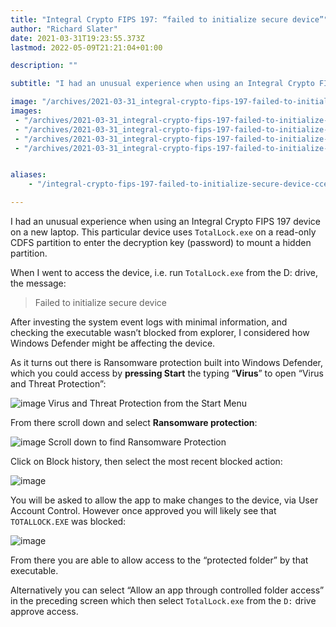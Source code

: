 ```yaml
---
title: "Integral Crypto FIPS 197: “failed to initialize secure device”"
author: "Richard Slater"
date: 2021-03-31T19:23:55.373Z
lastmod: 2022-05-09T21:21:04+01:00

description: ""

subtitle: "I had an unusual experience when using an Integral Crypto FIPS 197 device on a new laptop. This particular device uses TotalLock.exe on a…"

image: "/archives/2021-03-31_integral-crypto-fips-197-failed-to-initialize-secure-device/images/4.png" 
images:
 - "/archives/2021-03-31_integral-crypto-fips-197-failed-to-initialize-secure-device/images/1.png"
 - "/archives/2021-03-31_integral-crypto-fips-197-failed-to-initialize-secure-device/images/2.png"
 - "/archives/2021-03-31_integral-crypto-fips-197-failed-to-initialize-secure-device/images/3.png"
 - "/archives/2021-03-31_integral-crypto-fips-197-failed-to-initialize-secure-device/images/4.png"


aliases:
    - "/integral-crypto-fips-197-failed-to-initialize-secure-device-ccedced05b9e"

---
```


I had an unusual experience when using an Integral Crypto FIPS 197 device on a new laptop. This particular device uses `TotalLock.exe` on a read-only CDFS partition to enter the decryption key (password) to mount a hidden partition.

When I went to access the device, i.e. run `TotalLock.exe` from the D: drive, the message:
> Failed to initialize secure device

After investing the system event logs with minimal information, and checking the executable wasn’t blocked from explorer, I considered how Windows Defender might be affecting the device.

As it turns out there is Ransomware protection built into Windows Defender, which you could access by **pressing Start** the typing “**Virus**” to open “Virus and Threat Protection”:

![image](/archives/2021-03-31_integral-crypto-fips-197-failed-to-initialize-secure-device/images/1.png#layoutTextWidth)
Virus and Threat Protection from the Start Menu



From there scroll down and select **Ransomware protection**:

![image](/archives/2021-03-31_integral-crypto-fips-197-failed-to-initialize-secure-device/images/2.png#layoutTextWidth)
Scroll down to find Ransomware Protection



Click on Block history, then select the most recent blocked action:

![image](/archives/2021-03-31_integral-crypto-fips-197-failed-to-initialize-secure-device/images/3.png#layoutTextWidth)


You will be asked to allow the app to make changes to the device, via User Account Control. However once approved you will likely see that `TOTALLOCK.EXE` was blocked:

![image](/archives/2021-03-31_integral-crypto-fips-197-failed-to-initialize-secure-device/images/4.png#layoutTextWidth)


From there you are able to allow access to the “protected folder” by that executable.

Alternatively you can select “Allow an app through controlled folder access” in the preceding screen which then select `TotalLock.exe` from the `D:` drive approve access.
